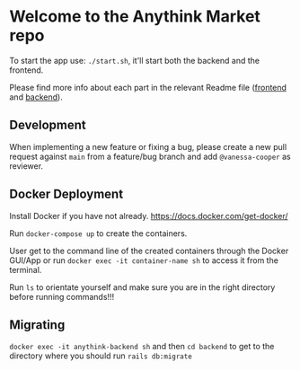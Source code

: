 # Welcome to the Anythink Market repo

To start the app use: `./start.sh`, it'll start both the backend and the frontend.

Please find more info about each part in the relevant Readme file ([frontend](frontend/readme.md) and [backend](backend/README.md)).

## Development

When implementing a new feature or fixing a bug, please create a new pull request against `main` from a feature/bug branch and add `@vanessa-cooper` as reviewer.

## Docker Deployment

Install Docker if you have not already. https://docs.docker.com/get-docker/

Run `docker-compose up` to create the containers.

User get to the command line of the created containers through the Docker GUI/App or run `docker exec -it container-name sh` to access it from the terminal.

Run `ls` to orientate yourself and make sure you are in the right directory before running commands!!!

## Migrating

`docker exec -it anythink-backend sh` and then `cd backend` to get to the directory where you should run `rails db:migrate`


